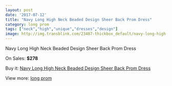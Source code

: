 ```yaml
---
layout: post
date: '2017-07-12'
title: "Navy Long High Neck Beaded Design Sheer Back Prom Dress"
category: long prom
tags: ["neck","high","unique","dresses","design"]
image: http://img.transblink.com/23487-thickbox_default/navy-long-high-neck-beaded-design-sheer-back-prom-dress.jpg
---
```

Navy Long High Neck Beaded Design Sheer Back Prom Dress

On Sales: **$278**
<a href="https://www.transblink.com/en/long-prom/7432-navy-long-high-neck-beaded-design-sheer-back-prom-dress.html"><amp-img layout="responsive" width="600" height="600" src="//img.transblink.com/23487-thickbox_default/navy-long-high-neck-beaded-design-sheer-back-prom-dress.jpg" alt="Navy Long High Neck Beaded Design Sheer Back Prom Dress 0" /></a>
<a href="https://www.transblink.com/en/long-prom/7432-navy-long-high-neck-beaded-design-sheer-back-prom-dress.html"><amp-img layout="responsive" width="600" height="600" src="//img.transblink.com/23491-thickbox_default/navy-long-high-neck-beaded-design-sheer-back-prom-dress.jpg" alt="Navy Long High Neck Beaded Design Sheer Back Prom Dress 1" /></a>
<a href="https://www.transblink.com/en/long-prom/7432-navy-long-high-neck-beaded-design-sheer-back-prom-dress.html"><amp-img layout="responsive" width="600" height="600" src="//img.transblink.com/23490-thickbox_default/navy-long-high-neck-beaded-design-sheer-back-prom-dress.jpg" alt="Navy Long High Neck Beaded Design Sheer Back Prom Dress 2" /></a>
<a href="https://www.transblink.com/en/long-prom/7432-navy-long-high-neck-beaded-design-sheer-back-prom-dress.html"><amp-img layout="responsive" width="600" height="600" src="//img.transblink.com/23489-thickbox_default/navy-long-high-neck-beaded-design-sheer-back-prom-dress.jpg" alt="Navy Long High Neck Beaded Design Sheer Back Prom Dress 3" /></a>
<a href="https://www.transblink.com/en/long-prom/7432-navy-long-high-neck-beaded-design-sheer-back-prom-dress.html"><amp-img layout="responsive" width="600" height="600" src="//img.transblink.com/23488-thickbox_default/navy-long-high-neck-beaded-design-sheer-back-prom-dress.jpg" alt="Navy Long High Neck Beaded Design Sheer Back Prom Dress 4" /></a>

Buy it: [Navy Long High Neck Beaded Design Sheer Back Prom Dress](https://www.transblink.com/en/long-prom/7432-navy-long-high-neck-beaded-design-sheer-back-prom-dress.html "Navy Long High Neck Beaded Design Sheer Back Prom Dress")

View more: [long prom](https://www.transblink.com/en/58-long-prom "long prom")